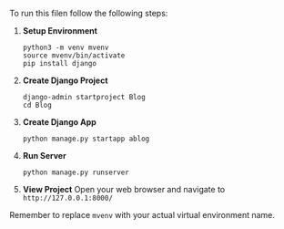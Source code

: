 To run this filen follow the following steps:

1. **Setup Environment**
   ```
   python3 -m venv mvenv
   source mvenv/bin/activate
   pip install django
   ```

2. **Create Django Project**
   ```
   django-admin startproject Blog
   cd Blog
   ```

3. **Create Django App**
   ```
   python manage.py startapp ablog
   ```

4. **Run Server**
   ```
   python manage.py runserver
   ```

5. **View Project**
   Open your web browser and navigate to `http://127.0.0.1:8000/`

Remember to replace `mvenv` with your actual virtual environment name.
